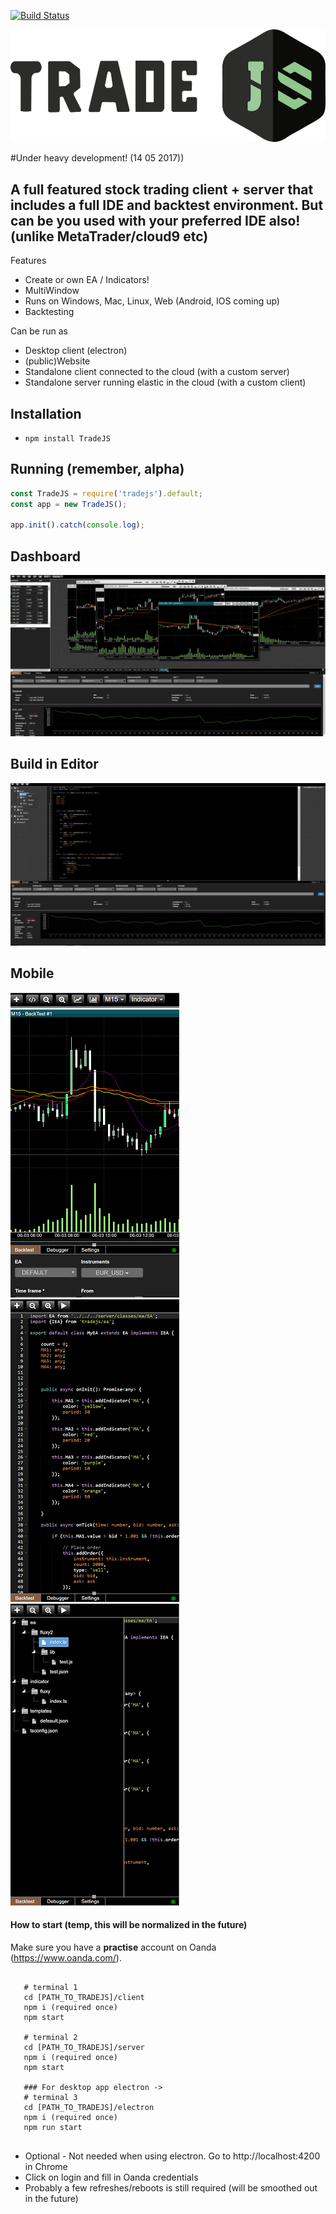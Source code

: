 [![Build Status](https://travis-ci.org/DutchKevv/TradeJS.svg?branch=master)](https://travis-ci.org/DutchKevv/TradeJS)

![Alt text](doc/logo/TradeJS-medium.png?raw=true "Title")

#Under heavy development! (14 05 2017))

## A full featured stock trading client + server that includes a full IDE and backtest environment. But can be you used with your preferred IDE also! (unlike MetaTrader/cloud9 etc) 

Features
- Create or own EA / Indicators!
- MultiWindow
- Runs on Windows, Mac, Linux, Web (Android, IOS coming up)
- Backtesting

Can be run as
- Desktop client (electron)
- (public)Website
- Standalone client connected to the cloud (with a custom server)
- Standalone server running elastic in the cloud (with a custom client)

## Installation

- `npm install TradeJS`

## Running (remember, alpha)

```js
const TradeJS = require('tradejs').default;
const app = new TradeJS();

app.init().catch(console.log);
```
 ## Dashboard
 ![Alt text](doc/screenshot/charts.png?raw=true "Title")
 
 ## Build in Editor
 ![Alt text](doc/screenshot/editor.png?raw=true "Title")
 
 ## Mobile
 ![Alt text](doc/screenshot/mobile-chart.png?raw=true "Title") &nbsp; ![Alt text](doc/screenshot/mobile-editor.png?raw=true "Title") &nbsp; ![Alt text](doc/screenshot/mobile-editor2.png?raw=true "Title")
 
  #### How to start (temp, this will be normalized in the future)
  
  Make sure you have a **practise** account on Oanda (https://www.oanda.com/).
  
  ```
     
     # terminal 1
     cd [PATH_TO_TRADEJS]/client
     npm i (required once)
     npm start
     
     # terminal 2
     cd [PATH_TO_TRADEJS]/server
     npm i (required once)
     npm start
     
     ### For desktop app electron ->
     # terminal 3
     cd [PATH_TO_TRADEJS]/electron
     npm i (required once)
     npm run start
    
 ```
 
 * Optional - Not needed when using electron. Go to http://localhost:4200 in Chrome
 * Click on login and fill in Oanda credentials
 * Probably a few refreshes/reboots is still required (will be smoothed out in the future)
 
